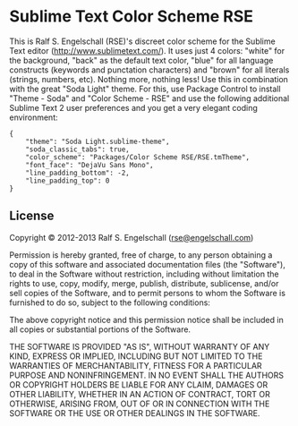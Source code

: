 
Sublime Text Color Scheme RSE
=============================

This is Ralf S. Engelschall (RSE)'s discreet color scheme for the
Sublime Text editor (http://www.sublimetext.com/). It uses just 4
colors: "white" for the background, "back" as the default text color,
"blue" for all language constructs (keywords and punctation characters)
and "brown" for all literals (strings, numbers, etc). Nothing more,
nothing less! Use this in combination with the great "Soda Light" theme.
For this, use Package Control to install "Theme - Soda" and "Color
Scheme - RSE" and use the following additional Sublime Text 2 user
preferences and you get a very elegant coding environment:

    {
        "theme": "Soda Light.sublime-theme",
        "soda_classic_tabs": true,
        "color_scheme": "Packages/Color Scheme RSE/RSE.tmTheme",
        "font_face": "DejaVu Sans Mono",
        "line_padding_bottom": -2,
        "line_padding_top": 0
    }

License
-------

Copyright &copy; 2012-2013 Ralf S. Engelschall (rse@engelschall.com)

Permission is hereby granted, free of charge, to any person obtaining
a copy of this software and associated documentation files (the
"Software"), to deal in the Software without restriction, including
without limitation the rights to use, copy, modify, merge, publish,
distribute, sublicense, and/or sell copies of the Software, and to
permit persons to whom the Software is furnished to do so, subject to
the following conditions:

The above copyright notice and this permission notice shall be included
in all copies or substantial portions of the Software.

THE SOFTWARE IS PROVIDED "AS IS", WITHOUT WARRANTY OF ANY KIND,
EXPRESS OR IMPLIED, INCLUDING BUT NOT LIMITED TO THE WARRANTIES OF
MERCHANTABILITY, FITNESS FOR A PARTICULAR PURPOSE AND NONINFRINGEMENT.
IN NO EVENT SHALL THE AUTHORS OR COPYRIGHT HOLDERS BE LIABLE FOR ANY
CLAIM, DAMAGES OR OTHER LIABILITY, WHETHER IN AN ACTION OF CONTRACT,
TORT OR OTHERWISE, ARISING FROM, OUT OF OR IN CONNECTION WITH THE
SOFTWARE OR THE USE OR OTHER DEALINGS IN THE SOFTWARE.

